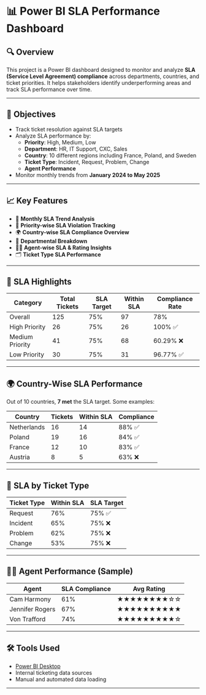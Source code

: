 # 📊 Power BI SLA Performance Dashboard

## 🔍 Overview

This project is a Power BI dashboard designed to monitor and analyze **SLA (Service Level Agreement) compliance** across departments, countries, and ticket priorities. It helps stakeholders identify underperforming areas and track SLA performance over time.

---

## 🎯 Objectives

- Track ticket resolution against SLA targets
- Analyze SLA performance by:
  - **Priority**: High, Medium, Low
  - **Department**: HR, IT Support, CXC, Sales
  - **Country**: 10 different regions including France, Poland, and Sweden
  - **Ticket Type**: Incident, Request, Problem, Change
  - **Agent Performance**
- Monitor monthly trends from **January 2024 to May 2025**

---

## 📈 Key Features

- 📅 **Monthly SLA Trend Analysis**  
- 🚨 **Priority-wise SLA Violation Tracking**
- 🌍 **Country-wise SLA Compliance Overview**
- 👥 **Departmental Breakdown**
- 🧑‍💻 **Agent-wise SLA & Rating Insights**
- 🗂️ **Ticket Type SLA Performance**

---

## 📌 SLA Highlights

| Category          | Total Tickets | SLA Target | Within SLA | Compliance Rate |
|------------------|---------------|------------|------------|-----------------|
| Overall           | 125           | 75%        | 97         | 78%             |
| High Priority     | 26            | 75%        | 26         | 100% ✅         |
| Medium Priority   | 41            | 75%        | 68         | 60.29% ❌       |
| Low Priority      | 30            | 75%        | 31         | 96.77% ✅       |

---

## 🌍 Country-Wise SLA Performance

Out of 10 countries, **7 met** the SLA target. Some examples:

| Country     | Tickets | Within SLA | Compliance |
|-------------|---------|------------|------------|
| Netherlands | 16      | 14         | 88% ✅     |
| Poland      | 19      | 16         | 84% ✅     |
| France      | 12      | 10         | 83% ✅     |
| Austria     | 8       | 5          | 63% ❌     |

---

## 🧾 SLA by Ticket Type

| Ticket Type | Within SLA | SLA Target |
|-------------|------------|------------|
| Request     | 76%        | 75% ✅     |
| Incident    | 65%        | 75% ❌     |
| Problem     | 62%        | 75% ❌     |
| Change      | 53%        | 75% ❌     |

---

## 👨‍💼 Agent Performance (Sample)

| Agent            | SLA Compliance | Avg Rating         |
|------------------|----------------|--------------------|
| Cam Harmony      | 61%            | ★★★★★★★★☆☆       |
| Jennifer Rogers  | 67%            | ★★★★★★★★★★       |
| Von Trafford     | 74%            | ★★★★★★★★★☆       |

---

## 🛠️ Tools Used

- [Power BI Desktop](https://powerbi.microsoft.com/)
- Internal ticketing data sources
- Manual and automated data loading

---


